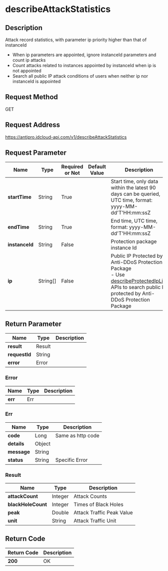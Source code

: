 # describeAttackStatistics


## Description
Attack record statistics, with parameter ip priority higher than that of instanceId
  - When ip parameters are appointed, ignore instanceId parameters and count ip attacks
  - Count attacks related to instances appointed by instanceId when ip is not appointed
  - Search all public IP attack conditions of users when neither ip nor instanceId is appointed


## Request Method
GET

## Request Address
https://antipro.jdcloud-api.com/v1/describeAttackStatistics


## Request Parameter
|Name|Type|Required or Not|Default Value|Description|
|---|---|---|---|---|
|**startTime**|String|True| |Start time, only data within the latest 90 days can be queried, UTC time, format: yyyy-MM-dd'T'HH:mm:ssZ|
|**endTime**|String|True| |End time, UTC time, format: yyyy-MM-dd'T'HH:mm:ssZ|
|**instanceId**|String|False| |Protection package instance Id|
|**ip**|String[]|False| |Public IP Protected by Anti-DDoS Protection Package<br>- Use <a href="http://docs.jdcloud.com/anti-ddos-protection-package/api/describeprotectediplist">describeProtectedIpList</a> APIs to search public IP protected by Anti-DDoS Protection Package<br>|


## Return Parameter
|Name|Type|Description|
|---|---|---|
|**result**|Result| |
|**requestId**|String| |
|**error**|Error| |

### Error
|Name|Type|Description|
|---|---|---|
|**err**|Err| |
### Err
|Name|Type|Description|
|---|---|---|
|**code**|Long|Same as http code|
|**details**|Object| |
|**message**|String| |
|**status**|String|Specific Error|
### Result
|Name|Type|Description|
|---|---|---|
|**attackCount**|Integer|Attack Counts|
|**blackHoleCount**|Integer|Times of Black Holes|
|**peak**|Double|Attack Traffic Peak Value|
|**unit**|String|Attack Traffic Unit|

## Return Code
|Return Code|Description|
|---|---|
|**200**|OK|
